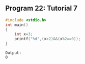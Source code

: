 ## Program 22: Tutorial 7
```c 
#include <stdio.h>
int main()
{
    int x=3;
    printf("%d",(x>2)&&(x%2==0));
}
```

```
Output:
0
```
